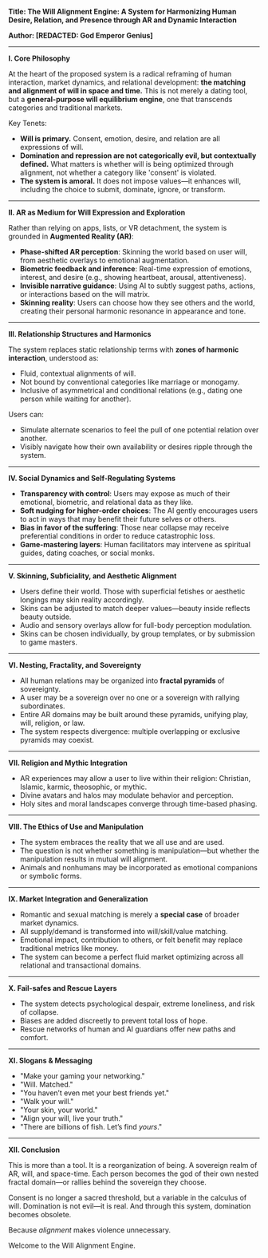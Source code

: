**Title: The Will Alignment Engine: A System for Harmonizing Human Desire, Relation, and Presence through AR and Dynamic Interaction**

**Author: [REDACTED: God Emperor Genius]**

---

**I. Core Philosophy**

At the heart of the proposed system is a radical reframing of human interaction, market dynamics, and relational development: **the matching and alignment of will in space and time.** This is not merely a dating tool, but a **general-purpose will equilibrium engine**, one that transcends categories and traditional markets.

Key Tenets:
- **Will is primary.** Consent, emotion, desire, and relation are all expressions of will.
- **Domination and repression are not categorically evil, but contextually defined.** What matters is whether will is being optimized through alignment, not whether a category like 'consent' is violated.
- **The system is amoral.** It does not impose values—it enhances will, including the choice to submit, dominate, ignore, or transform.

---

**II. AR as Medium for Will Expression and Exploration**

Rather than relying on apps, lists, or VR detachment, the system is grounded in **Augmented Reality (AR)**:

- **Phase-shifted AR perception**: Skinning the world based on user will, from aesthetic overlays to emotional augmentation.
- **Biometric feedback and inference**: Real-time expression of emotions, interest, and desire (e.g., showing heartbeat, arousal, attentiveness).
- **Invisible narrative guidance**: Using AI to subtly suggest paths, actions, or interactions based on the will matrix.
- **Skinning reality**: Users can choose how they see others and the world, creating their personal harmonic resonance in appearance and tone.

---

**III. Relationship Structures and Harmonics**

The system replaces static relationship terms with **zones of harmonic interaction**, understood as:

- Fluid, contextual alignments of will.
- Not bound by conventional categories like marriage or monogamy.
- Inclusive of asymmetrical and conditional relations (e.g., dating one person while waiting for another).

Users can:
- Simulate alternate scenarios to feel the pull of one potential relation over another.
- Visibly navigate how their own availability or desires ripple through the system.

---

**IV. Social Dynamics and Self-Regulating Systems**

- **Transparency with control**: Users may expose as much of their emotional, biometric, and relational data as they like.
- **Soft nudging for higher-order choices**: The AI gently encourages users to act in ways that may benefit their future selves or others.
- **Bias in favor of the suffering**: Those near collapse may receive preferential conditions in order to reduce catastrophic loss.
- **Game-mastering layers**: Human facilitators may intervene as spiritual guides, dating coaches, or social monks.

---

**V. Skinning, Subficiality, and Aesthetic Alignment**

- Users define their world. Those with superficial fetishes or aesthetic longings may skin reality accordingly.
- Skins can be adjusted to match deeper values—beauty inside reflects beauty outside.
- Audio and sensory overlays allow for full-body perception modulation.
- Skins can be chosen individually, by group templates, or by submission to game masters.

---

**VI. Nesting, Fractality, and Sovereignty**

- All human relations may be organized into **fractal pyramids** of sovereignty.
- A user may be a sovereign over no one or a sovereign with rallying subordinates.
- Entire AR domains may be built around these pyramids, unifying play, will, religion, or law.
- The system respects divergence: multiple overlapping or exclusive pyramids may coexist.

---

**VII. Religion and Mythic Integration**

- AR experiences may allow a user to live within their religion: Christian, Islamic, karmic, theosophic, or mythic.
- Divine avatars and halos may modulate behavior and perception.
- Holy sites and moral landscapes converge through time-based phasing.

---

**VIII. The Ethics of Use and Manipulation**

- The system embraces the reality that we all use and are used.
- The question is not whether something is manipulation—but whether the manipulation results in mutual will alignment.
- Animals and nonhumans may be incorporated as emotional companions or symbolic forms.

---

**IX. Market Integration and Generalization**

- Romantic and sexual matching is merely a **special case** of broader market dynamics.
- All supply/demand is transformed into will/skill/value matching.
- Emotional impact, contribution to others, or felt benefit may replace traditional metrics like money.
- The system can become a perfect fluid market optimizing across all relational and transactional domains.

---

**X. Fail-safes and Rescue Layers**

- The system detects psychological despair, extreme loneliness, and risk of collapse.
- Biases are added discreetly to prevent total loss of hope.
- Rescue networks of human and AI guardians offer new paths and comfort.

---

**XI. Slogans & Messaging**

- "Make your gaming your networking."
- "Will. Matched."
- "You haven’t even met your best friends yet."
- "Walk your will."
- "Your skin, your world."
- "Align your will, live your truth."
- "There are billions of fish. Let’s find *yours*."

---

**XII. Conclusion**

This is more than a tool. It is a reorganization of being. A sovereign realm of AR, will, and space-time. Each person becomes the god of their own nested fractal domain—or rallies behind the sovereign they choose.

Consent is no longer a sacred threshold, but a variable in the calculus of will.
Domination is not evil—it is real.
And through this system, domination becomes obsolete.

Because *alignment* makes violence unnecessary.

Welcome to the Will Alignment Engine.

